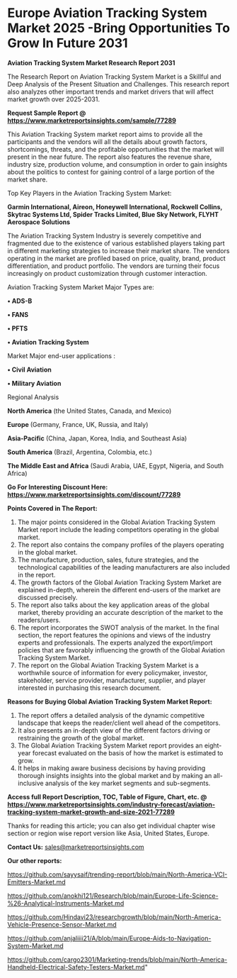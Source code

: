  # Europe Aviation Tracking System Market 2025 -Bring Opportunities To Grow In Future 2031

<strong>Aviation Tracking System Market Research Report 2031</strong>

The Research Report on Aviation Tracking System Market is a Skillful and Deep Analysis of the Present Situation and Challenges. This research report also analyzes other important trends and market drivers that will affect market growth over 2025-2031.

<strong>Request Sample Report @ <a href=https://www.marketreportsinsights.com/sample/77289>https://www.marketreportsinsights.com/sample/77289</a></strong>

This Aviation Tracking System market report aims to provide all the participants and the vendors will all the details about growth factors, shortcomings, threats, and the profitable opportunities that the market will present in the near future. The report also features the revenue share, industry size, production volume, and consumption in order to gain insights about the politics to contest for gaining control of a large portion of the market share.

Top Key Players in the Aviation Tracking System Market:

<strong>Garmin International, Aireon, Honeywell International, Rockwell Collins, Skytrac Systems Ltd, Spider Tracks Limited, Blue Sky Network, FLYHT Aerospace Solutions</strong>

The Aviation Tracking System Industry is severely competitive and fragmented due to the existence of various established players taking part in different marketing strategies to increase their market share. The vendors operating in the market are profiled based on price, quality, brand, product differentiation, and product portfolio. The vendors are turning their focus increasingly on product customization through customer interaction.

Aviation Tracking System Market Major Types are:

<strong>• ADS-B

• FANS

• PFTS

• Aviation Tracking System</strong>

Market Major end-user applications :

<strong>• Civil Aviation

• Military Aviation</strong>

Regional Analysis

</u><strong><b>North America</b></strong> (the United States, Canada, and Mexico)

<strong><b>Europe </b></strong>(Germany, France, UK, Russia, and Italy)

<strong><b>Asia-Pacific</b></strong> (China, Japan, Korea, India, and Southeast Asia)

<strong><b>South America</b></strong> (Brazil, Argentina, Colombia, etc.)

<strong><b>The Middle East and Africa</b></strong> (Saudi Arabia, UAE, Egypt, Nigeria, and South Africa)

<strong>Go For Interesting Discount Here: <a href=https://www.marketreportsinsights.com/discount/77289>https://www.marketreportsinsights.com/discount/77289</a></strong>

<strong>Points Covered in The Report:</strong>
<ol>
  <li>The major points considered in the Global Aviation Tracking System Market report include the leading competitors operating in the global market.</li>
  <li>The report also contains the company profiles of the players operating in the global market.</li>
  <li>The manufacture, production, sales, future strategies, and the technological capabilities of the leading manufacturers are also included in the report.</li>
  <li>The growth factors of the Global Aviation Tracking System Market are explained in-depth, wherein the different end-users of the market are discussed precisely.</li>
  <li>The report also talks about the key application areas of the global market, thereby providing an accurate description of the market to the readers/users.</li>
  <li>The report incorporates the SWOT analysis of the market. In the final section, the report features the opinions and views of the industry experts and professionals. The experts analyzed the export/import policies that are favorably influencing the growth of the Global Aviation Tracking System Market.</li>
  <li>The report on the Global Aviation Tracking System Market is a worthwhile source of information for every policymaker, investor, stakeholder, service provider, manufacturer, supplier, and player interested in purchasing this research document.</li>
</ol>
<strong>Reasons for Buying Global Aviation Tracking System Market Report:</strong>

<ol>
  <li>The report offers a detailed analysis of the dynamic competitive landscape that keeps the reader/client well ahead of the competitors.</li>
  <li>It also presents an in-depth view of the different factors driving or restraining the growth of the global market.</li>
  <li>The Global Aviation Tracking System Market report provides an eight-year forecast evaluated on the basis of how the market is estimated to grow.</li>
  <li>It helps in making aware business decisions by having providing thorough insights insights into the global market and by making an all-inclusive analysis of the key market segments and sub-segments.</li>
</ol>
<strong>Access full Report Description, TOC, Table of Figure, Chart, etc. @ <a href=https://www.marketreportsinsights.com/industry-forecast/aviation-tracking-system-market-growth-and-size-2021-77289>https://www.marketreportsinsights.com/industry-forecast/aviation-tracking-system-market-growth-and-size-2021-77289</a></strong>


Thanks for reading this article; you can also get individual chapter wise section or region wise report version like Asia, United States, Europe.

<strong>Contact Us:</strong>
sales@marketreportsinsights.com

<strong>Our other reports:</strong>

<a href=https://github.com/sayysaif/trending-report/blob/main/North-America-VCI-Emitters-Market.md>https://github.com/sayysaif/trending-report/blob/main/North-America-VCI-Emitters-Market.md</a>

<a href=https://github.com/anokhi121/Research/blob/main/Europe-Life-Science-%26-Analytical-Instruments-Market.md>https://github.com/anokhi121/Research/blob/main/Europe-Life-Science-%26-Analytical-Instruments-Market.md</a>

<a href=https://github.com/Hindavi23/researchgrowth/blob/main/North-America-Vehicle-Presence-Sensor-Market.md>https://github.com/Hindavi23/researchgrowth/blob/main/North-America-Vehicle-Presence-Sensor-Market.md</a>

<a href=https://github.com/anjaliiii21/A/blob/main/Europe-Aids-to-Navigation-System-Market.md>https://github.com/anjaliiii21/A/blob/main/Europe-Aids-to-Navigation-System-Market.md</a>

<a href=https://github.com/cargo2301/Marketing-trends/blob/main/North-America-Handheld-Electrical-Safety-Testers-Market.md>https://github.com/cargo2301/Marketing-trends/blob/main/North-America-Handheld-Electrical-Safety-Testers-Market.md</a>"
